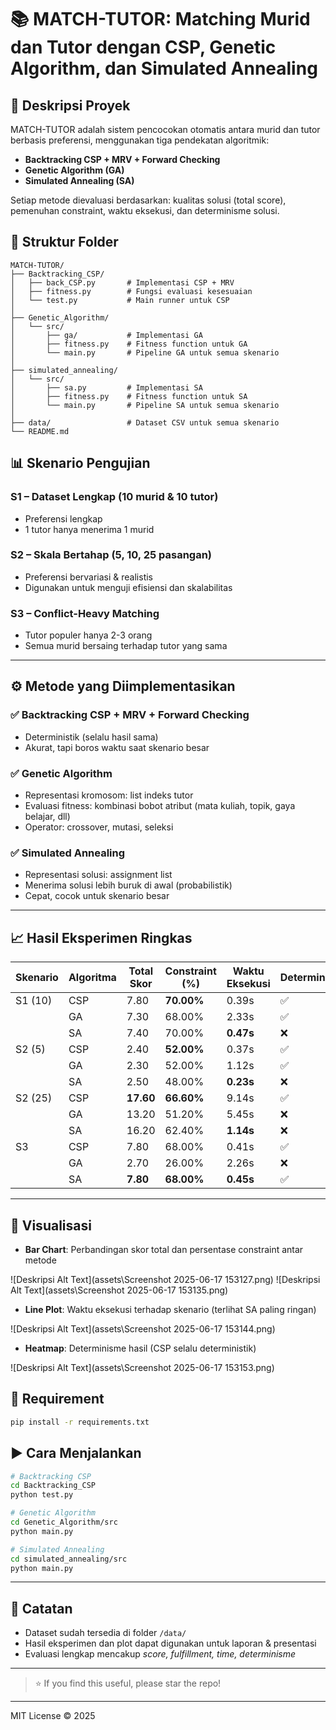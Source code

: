 # 📚 MATCH-TUTOR: Matching Murid dan Tutor dengan CSP, Genetic Algorithm, dan Simulated Annealing

## 🧠 Deskripsi Proyek

MATCH-TUTOR adalah sistem pencocokan otomatis antara murid dan tutor berbasis preferensi, menggunakan tiga pendekatan algoritmik:

* **Backtracking CSP + MRV + Forward Checking**
* **Genetic Algorithm (GA)**
* **Simulated Annealing (SA)**

Setiap metode dievaluasi berdasarkan: kualitas solusi (total score), pemenuhan constraint, waktu eksekusi, dan determinisme solusi.

## 📁 Struktur Folder

```
MATCH-TUTOR/
├── Backtracking_CSP/
│   ├── back_CSP.py       # Implementasi CSP + MRV
│   ├── fitness.py        # Fungsi evaluasi kesesuaian
│   └── test.py           # Main runner untuk CSP
│
├── Genetic_Algorithm/
│   └── src/
│       ├── ga/           # Implementasi GA
│       ├── fitness.py    # Fitness function untuk GA
│       └── main.py       # Pipeline GA untuk semua skenario
│
├── simulated_annealing/
│   └── src/
│       ├── sa.py         # Implementasi SA
│       ├── fitness.py    # Fitness function untuk SA
│       └── main.py       # Pipeline SA untuk semua skenario
│
├── data/                 # Dataset CSV untuk semua skenario
└── README.md
```

## 📊 Skenario Pengujian

### S1 – Dataset Lengkap (10 murid & 10 tutor)

* Preferensi lengkap
* 1 tutor hanya menerima 1 murid

### S2 – Skala Bertahap (5, 10, 25 pasangan)

* Preferensi bervariasi & realistis
* Digunakan untuk menguji efisiensi dan skalabilitas

### S3 – Conflict-Heavy Matching

* Tutor populer hanya 2-3 orang
* Semua murid bersaing terhadap tutor yang sama

---

## ⚙️ Metode yang Diimplementasikan

### ✅ Backtracking CSP + MRV + Forward Checking

* Deterministik (selalu hasil sama)
* Akurat, tapi boros waktu saat skenario besar

### ✅ Genetic Algorithm

* Representasi kromosom: list indeks tutor
* Evaluasi fitness: kombinasi bobot atribut (mata kuliah, topik, gaya belajar, dll)
* Operator: crossover, mutasi, seleksi

### ✅ Simulated Annealing

* Representasi solusi: assignment list
* Menerima solusi lebih buruk di awal (probabilistik)
* Cepat, cocok untuk skenario besar

---

## 📈 Hasil Eksperimen Ringkas

| Skenario | Algoritma | Total Skor | Constraint (%) | Waktu Eksekusi | Deterministik |
| -------- | --------- | ---------- | -------------- | -------------- | ------------- |
| S1 (10)  | CSP       | 7.80       | **70.00%**     | 0.39s          | ✅             |
|          | GA        | 7.30       | 68.00%         | 2.33s          | ✅             |
|          | SA        | 7.40       | 70.00%         | **0.47s**      | ❌             |
| S2 (5)   | CSP       | 2.40       | **52.00%**     | 0.37s          | ✅             |
|          | GA        | 2.30       | 52.00%         | 1.12s          | ✅             |
|          | SA        | 2.50       | 48.00%         | **0.23s**      | ❌             |
| S2 (25)  | CSP       | **17.60**  | **66.60%**     | 9.14s          | ✅             |
|          | GA        | 13.20      | 51.20%         | 5.45s          | ❌             |
|          | SA        | 16.20      | 62.40%         | **1.14s**      | ❌             |
| S3       | CSP       | 7.80       | 68.00%         | 0.41s          | ✅             |
|          | GA        | 2.70       | 26.00%         | 2.26s          | ❌             |
|          | SA        | **7.80**   | **68.00%**     | **0.45s**      | ✅             |

---

## 📌 Visualisasi

* **Bar Chart**: Perbandingan skor total dan persentase constraint antar metode

![Deskripsi Alt Text](assets\Screenshot 2025-06-17 153127.png)
![Deskripsi Alt Text](assets\Screenshot 2025-06-17 153135.png)

* **Line Plot**: Waktu eksekusi terhadap skenario (terlihat SA paling ringan)

![Deskripsi Alt Text](assets\Screenshot 2025-06-17 153144.png)

* **Heatmap**: Determinisme hasil (CSP selalu deterministik)

![Deskripsi Alt Text](assets\Screenshot 2025-06-17 153153.png)

## 🧪 Requirement

```bash
pip install -r requirements.txt
```

## ▶️ Cara Menjalankan

```bash
# Backtracking CSP
cd Backtracking_CSP
python test.py

# Genetic Algorithm
cd Genetic_Algorithm/src
python main.py

# Simulated Annealing
cd simulated_annealing/src
python main.py
```

---

## 📌 Catatan

* Dataset sudah tersedia di folder `/data/`
* Hasil eksperimen dan plot dapat digunakan untuk laporan & presentasi
* Evaluasi lengkap mencakup *score, fulfillment, time, determinisme*

---

> ⭐️ If you find this useful, please star the repo!

---

MIT License © 2025

